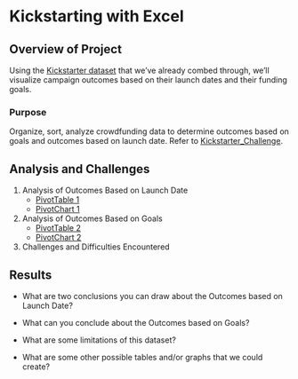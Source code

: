 # Kickstarting with Excel

## Overview of Project
Using the [Kickstarter dataset](../main/data-1-1-3-StarterBook.xlsx) that we’ve already combed through, we’ll visualize campaign outcomes based on their launch dates and their funding goals.

### Purpose
Organize, sort, analyze crowdfunding data to determine outcomes based on goals and outcomes based on launch date. 
Refer to [Kickstarter_Challenge](../main/Kickstarter_Challenge.xlsx).
## Analysis and Challenges
1. Analysis of Outcomes Based on Launch Date
    - [PivotTable 1](../main/Resources/PivotTable_OutcomesBasedOnLaunchDate.png)
    - [PivotChart 1](../main/Resources/Theater_Outcomes_vs_Launch.png)
2. Analysis of Outcomes Based on Goals
    - [PivotTable 2](../main/Resources/PivotTable_OutcomesBasedOnGoals.png)
    - [PivotChart 2](../main/Resources/Outcomes_vs_Goals.png)
3. Challenges and Difficulties Encountered

## Results

- What are two conclusions you can draw about the Outcomes based on Launch Date?

- What can you conclude about the Outcomes based on Goals?

- What are some limitations of this dataset?

- What are some other possible tables and/or graphs that we could create?

